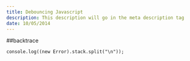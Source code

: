 ```yaml
---
title: Debouncing Javascript
description: This description will go in the meta description tag
date: 10/05/2014
---
```


##backtrace

    console.log((new Error).stack.split("\n"));

